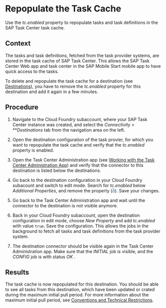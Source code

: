 <!-- loioe93aa718721444f7aa7e8385a3253a41 -->

<link rel="stylesheet" type="text/css" href="../css/sap-icons.css"/>

# Repopulate the Task Cache

Use the *tc.enabled* property to repopulate tasks and task definitions in the SAP Task Center task cache.



## Context

The tasks and task definitions, fetched from the task provider systems, are stored in the task cache of SAP Task Center. This allows the SAP Task Center Web app and task center in the SAP Mobile Start mobile app to have quick access to the tasks.

To delete and repopulate the task cache for a destination \(see [Destinations](destinations-3470733.md)\), you have to remove the *tc.enabled* property for this destination and add it again in a few minutes.



## Procedure

1.  Navigate to the Cloud Foundry subaccount, where your SAP Task Center instance was created, and select the *Connectivity* \> ***Destinations* tab from the navigation area on the left.

2.  Open the destination configuration of the task provier, for which you want to repopulate the task cache and verify that the *tc.enabled* property is enabled.

3.  Open the Task Center Administration app \(see [Working with the Task Center Administration App](working-with-the-task-center-administration-app-3a1598c.md)\) and verify that the connector to this destination is listed below the destinations.

4.  Go back to the destination configuration in your Cloud Foundry subacount and switch to edit mode. Search for *tc.enabled* below *Additional Properties*, and remove the property \(<span style="color:#346187;"><span class="SAP-icons-V5"></span></span>\). Save your changes.

5.  Go back to the Task Center Administration app and wait until the connector to the destination is not visible anymore.

6.  Back in your Cloud Foundry subaccount, open the destination configuration in edit mode, choose *New Property* and add *tc.enabled* with value `true`. Save the configuration. This allows the jobs in the background to fetch all tasks and task definitions from the task provider system.

7.  The destination connector should be visible again in the Task Center Administration app. Make sure that the *INITIAL* job is visible, and the *CONFIG* job is with status *OK* .




<a name="loioe93aa718721444f7aa7e8385a3253a41__result_tq4_brw_d5b"/>

## Results

The task cache is now repopulated for this destination. You should be able to see all tasks from this destination, which have been updated or crated during the maximum initial pull period. For more information about the maximum initial pull period, see [Conventions and Technical Restrictions](../10-what-is/conventions-and-technical-restrictions-f0f13bf.md).

